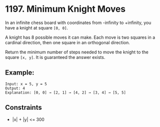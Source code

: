 # 1197. Minimum Knight Moves

In an infinite chess board with coordinates from -infinity to +infinity, you have a knight at square `[0, 0]`.

A knight has 8 possible moves it can make. Each move is two squares in a cardinal direction, then one square in an orthogonal direction.

Return the minimum number of steps needed to move the knight to the square `[x, y]`.  It is guaranteed the answer exists.

## Example:
```
Input: x = 5, y = 5
Output: 4
Explanation: [0, 0] → [2, 1] → [4, 2] → [3, 4] → [5, 5]
```

## Constraints

- |x| + |y| <= 300